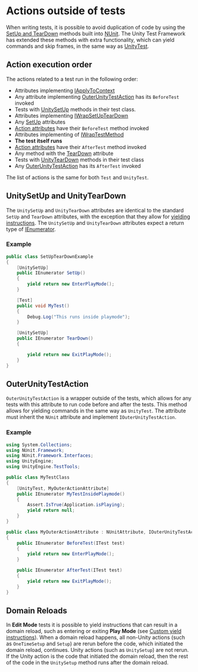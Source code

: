 # Actions outside of tests

When writing tests, it is possible to avoid duplication of code by using the [SetUp and TearDown](https://github.com/nunit/docs/wiki/SetUp-and-TearDown) methods built into [NUnit](http://www.nunit.org/). The Unity Test Framework has extended these methods with extra functionality, which can yield commands and skip frames, in the same way as [UnityTest](./reference-unitytest.md).

## Action execution order

The actions related to a test run in the following order:

* Attributes implementing [IApplyToContext](https://github.com/nunit/docs/wiki/IApplyToContext-Interface) 
* Any attribute implementing [OuterUnityTestAction](#outerunitytestaction) has its `BeforeTest` invoked
* Tests with [UnitySetUp](#unitysetup-and-unityteardown) methods in their test class.
* Attributes implementing [IWrapSetUpTearDown](https://github.com/nunit/docs/wiki/ICommandWrapper-Interface) 
* Any [SetUp](https://github.com/nunit/docs/wiki/SetUp-and-TearDown) attributes 
* [Action attributes](https://nunit.org/docs/2.6/actionAttributes.html) have their `BeforeTest` method invoked 
* Attributes implementing of [IWrapTestMethod](https://github.com/nunit/docs/wiki/ICommandWrapper-Interface)  
* **The test itself runs**
* [Action attributes](https://nunit.org/docs/2.6/actionAttributes.html) have their `AfterTest` method invoked
* Any method with the [TearDown](https://github.com/nunit/docs/wiki/SetUp-and-TearDown) attribute
* Tests with [UnityTearDown](#unitysetup-and-unityteardown) methods in their test class
* Any [OuterUnityTestAction](#outerunitytestaction) has its `AfterTest` invoked

The list of actions is the same for both `Test` and `UnityTest`.

## UnitySetUp and UnityTearDown

The `UnitySetUp` and `UnityTearDown` attributes are identical to the standard `SetUp` and `TearDown` attributes, with the exception that they allow for [yielding instructions](reference-custom-yield-instructions.md). The `UnitySetUp` and `UnityTearDown` attributes expect a return type of [IEnumerator](https://docs.microsoft.com/en-us/dotnet/api/system.collections.ienumerator?view=netframework-4.8). 

### Example

```c#
public class SetUpTearDownExample
{
    [UnitySetUp]
    public IEnumerator SetUp()
    {
        yield return new EnterPlayMode();
    }

    [Test]
    public void MyTest()
    {
        Debug.Log("This runs inside playmode");
    }

    [UnitySetUp]
    public IEnumerator TearDown()
    {

        yield return new ExitPlayMode();
    }
}
```



## OuterUnityTestAction

`OuterUnityTestAction` is a wrapper outside of the tests, which allows for any tests with this attribute to run code before and after the tests. This method allows for yielding commands in the same way as `UnityTest`. The attribute must inherit the `NUnit` attribute and implement `IOuterUnityTestAction`. 

### Example

```c#
using System.Collections;
using NUnit.Framework;
using NUnit.Framework.Interfaces;
using UnityEngine;
using UnityEngine.TestTools;

public class MyTestClass
{
    [UnityTest, MyOuterActionAttribute]
    public IEnumerator MyTestInsidePlaymode()
    {
        Assert.IsTrue(Application.isPlaying);
        yield return null;
    }
}

public class MyOuterActionAttribute : NUnitAttribute, IOuterUnityTestAction
{
    public IEnumerator BeforeTest(ITest test)
    {
        yield return new EnterPlayMode();
    }

    public IEnumerator AfterTest(ITest test)
    {
        yield return new ExitPlayMode();
    }
}

```



## Domain Reloads

In **Edit Mode** tests it is possible to yield instructions that can result in a domain reload, such as entering or exiting **Play Mode** (see [Custom yield instructions](./reference-custom-yield-instructions.md)). When a domain reload happens, all non-Unity actions (such as `OneTimeSetup` and `Setup`) are rerun before the code, which initiated the domain reload, continues. Unity actions (such as `UnitySetup`) are not rerun. If the Unity action is the code that initiated the domain reload, then the rest of the code in the `UnitySetup` method runs after the domain reload.